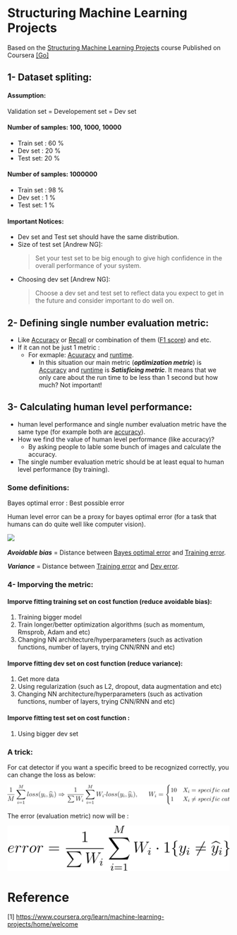 # Structuring Machine Learning Projects
Based on the <ins>Structuring Machine Learning Projects</ins> course Published on Coursera [[Go]](https://www.coursera.org/learn/machine-learning-projects/home/welcome)

## 1- Dataset spliting:

#### Assumption:

Validation set = Developement set = Dev set
#### Number of samples: 100, 1000, 10000
* Train set : 60 %
* Dev set : 20 %
* Test set: 20 %

#### Number of samples: 1000000
* Train set : 98 %
* Dev set : 1 %
* Test set: 1 %

#### Important Notices:
- Dev set and Test set should have the same distribution.
- Size of test set [Andrew NG]:
  > Set your test set to be big enough to give high confidence in the overall performance of your system.
- Choosing dev set [Andrew NG]:
  > Choose a dev set and test set to reflect data you expect to get in the future and consider important to do well on.

## 2- Defining single number evaluation metric:
* Like <ins>Accuracy</ins> or <ins>Recall</ins> or combination of them (<ins>F1 score</ins>) and etc.
* If it can not be just 1 metric :
  * For exmaple: <ins>Acuuracy</ins> and <ins>runtime</ins>.
    * In this situation our main metric (***optimization metric***) is <ins>Accuracy</ins> and <ins>runtime</ins> is ***Satisficing metric***. It means that we only care about the run time to be less than 1 second but how much? Not important!
## 3- Calculating human level performance:
* human level performance and single number evaluation metric have the same type (for example both are <ins>accuracy</ins>).
* How we find the value of human level performance (like accuracy)? 
  * By asking people to lable some bunch of images and calculate the accuracy.
* The single number evaluation metric should be at least equal to human level performance (by training).

  



### Some definitions:
Bayes optimal error : Best possible error

Human level error can be a proxy for bayes optimal error (for a task that humans can do quite well like computer vision).

<img src="https://latex.codecogs.com/svg.latex?\dpi{100}\text{Human%20level%20error}\leq\text{%20%20bayes%20optimal%20error}" /> 

***Avoidable bias*** = Distance between <ins>Bayes optimal error</ins> and <ins>Training error</ins>.

***Variance*** = Distance between <ins>Training error</ins> and <ins>Dev error</ins>.

### 4- Imporving the metric:
#### Imporve fitting training set on cost function (reduce avoidable bias):
1. Training bigger model
1. Train longer/better optimization algorithms (such as momentum, Rmsprob, Adam and etc)
1. Changing NN architecture/hyperparameters (such as activation functions, number of layers, trying CNN/RNN and etc)

#### Imporve fitting dev set on cost function (reduce variance):
1. Get more data
1. Using regularization (such as L2, dropout, data augmentation and etc)
1. Changing NN architecture/hyperparameters (such as activation functions, number of layers, trying CNN/RNN and etc)

#### Imporve fitting test set on cost function :
1. Using bigger dev set

### A trick:
For cat detector if you want a specific breed to be recognized correctly, you can change the loss as below:

<img src="./Loss.svg" /> 

  The error (evaluation metric) now will be :
  
<img src="./Error.svg" /> 

# Reference

[1] https://www.coursera.org/learn/machine-learning-projects/home/welcome

